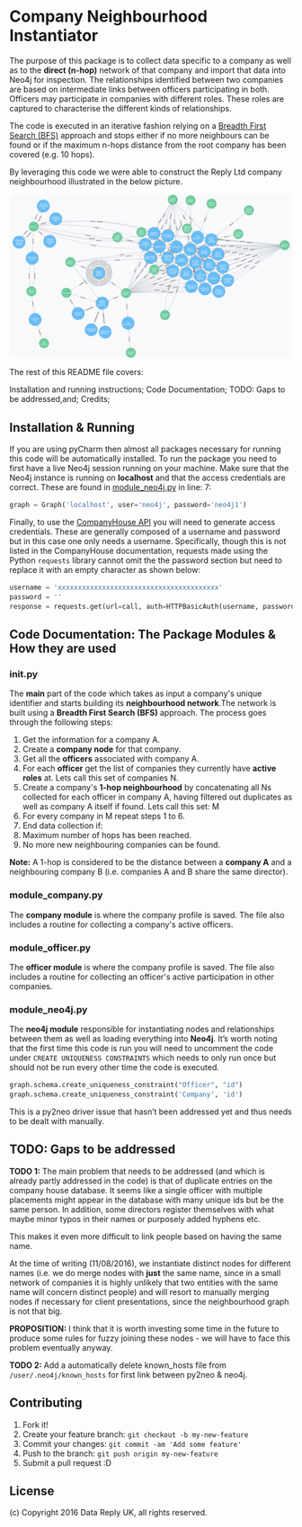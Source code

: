 # Company Neighbourhood Instantiator
The purpose of this package is to collect data specific to a company as well as to the <b>direct (n-hop)</b> network of that company and import that data into Neo4j for inspection. The relationships identified between two companies are based on intermediate links between officers participating in both. Officers may participate in companies with different roles. These roles are captured to characterise the different kinds of relationships.

The code is executed in an iterative fashion relying on a [Breadth First Search (BFS)](https://en.wikipedia.org/wiki/Breadth-first_search) approach and stops either if no more neighbours can be found or if the maximum n-hops distance from the root company has been covered (e.g. 10 hops).

By leveraging this code we were able to construct the Reply Ltd company neighbourhood illustrated in the below picture.

![The Reply Ltd Company Neighbourhood](./Reply_Ltd_Comp_Neighbouhood.png)

The rest of this README file covers:

Installation and running instructions;
Code Documentation;
TODO: Gaps to be addressed,and;
Credits;

## Installation & Running
If you are using pyCharm then almost all packages necessary for running this code will be automatically installed. To run the package you need to first have a live Neo4j session running on your machine. Make sure that the Neo4j instance is running on <b>localhost</b> and that the access credentials are correct. These are found in [module_neo4j.py](./module_neo4j.py) in line: 7:
```python
graph = Graph('localhost', user='neo4j', password='neo4j1')
```
Finally, to use the [CompanyHouse API](https://developer.companieshouse.gov.uk/api/docs/index.html) you will need to generate access credentials. These are generally composed of a username and password but in this case one only needs a username. Specifically, though this is not listed in the CompanyHouse documentation, requests made using the Python ```requests``` library cannot omit the the password section but need to replace it with an empty character as shown below:

```python
username = 'xxxxxxxxxxxxxxxxxxxxxxxxxxxxxxxxxxxxxxxx'
password = ''
response = requests.get(url=call, auth=HTTPBasicAuth(username, password))
```

## Code Documentation: The Package Modules & How they are used

### init.py
The <b>main</b> part of the code which takes as input a company's unique identifier and starts building its <b>neighbourhood network</b>.The network is built using a <b>Breadth First Search (BFS)</b> approach. The process goes through the following steps:

1.  Get the information for a company A.
2.  Create a <b>company node</b> for that company.
3.  Get all the <b>officers</b> associated with company A.
4.  For each <b>officer</b> get the list of companies they currently
have <b>active roles</b> at. Lets call this set of companies N.
5.  Create a company's <b>1-hop neighbourhood</b> by concatenating all
Ns collected for each officer in company A, having filtered out
duplicates as well as company A itself if found. Lets call this set: M
6.  For every company in M repeat steps 1 to 6.
7.  End data collection if:
  1.  Maximum number of hops has been reached.
  2.  No more new neighbouring companies can be found.

<b>Note:</b> A 1-hop is considered to be the distance between a <b>company A</b> and a neighbouring company B (i.e. companies A and B
share the same director).

### module_company.py
The <b>company module</b> is where the company profile is saved. The file also includes a routine for collecting a company's active officers.

### module_officer.py
The <b>officer module</b> is where the company profile is saved. The file also includes a routine for collecting an officer's active participation in other companies.

### module_neo4j.py
The <b>neo4j module</b> responsible for instantiating nodes and relationships between them as well as loading everything into <b>Neo4j</b>. It’s worth noting that the first time this code is run you will need to uncomment the code under ```CREATE UNIQUENESS CONSTRAINTS``` which needs to only run once but should not be run every other time the code is executed.

```python
graph.schema.create_uniqueness_constraint("Officer", "id")
graph.schema.create_uniqueness_constraint('Company', 'id')
```

This is a py2neo driver issue that hasn’t been addressed yet and thus needs to be dealt with manually.

## TODO: Gaps to be addressed

<b>TODO 1:</b> The main problem that needs to be addressed (and which is already partly addressed in the code) is that of duplicate entries on the company house database. It seems like a single officer with multiple placements might appear in the database with many unique ids but be the same person. In addition, some directors register themselves with what maybe minor typos in their names or purposely added hyphens etc.

This makes it even more difficult to link people based on having the same name.

At the time of writing (11/08/2016), we instantiate distinct nodes for different names (i.e. we do merge nodes with <b>just</b> the same name, since in a small network of companies it is highly unlikely that two entities with the same name will concern distinct people) and will resort to manually merging nodes if necessary for client presentations, since the neighbourhood graph is not that big.

<b>PROPOSITION:</b> I think that it is worth investing some time in the future to produce some rules for fuzzy joining these nodes - we will have to face this problem eventually anyway.

<b>TODO 2:</b> Add a automatically delete known_hosts file from `/user/.neo4j/known_hosts` for first link between py2neo & neo4j.

## Contributing

1. Fork it!
2. Create your feature branch: `git checkout -b my-new-feature`
3. Commit your changes: `git commit -am 'Add some feature'`
4. Push to the branch: `git push origin my-new-feature`
5. Submit a pull request :D

## License

(c) Copyright 2016 Data Reply UK, all rights reserved.
